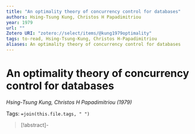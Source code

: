 ```yaml
---
title: "An optimality theory of concurrency control for databases"
authors: Hsing-Tsung Kung, Christos H Papadimitriou
year: 1979
url: ""
Zotero URI: "zotero://select/items/@kung1979optimality"
tags: to-read, Hsing-Tsung-Kung, Christos H-Papadimitriou
aliases: An optimality theory of concurrency control for databases
---
```


# An optimality theory of concurrency control for databases  
_Hsing-Tsung Kung, Christos H Papadimitriou (1979)_

Tags: `=join(this.file.tags, " ")`

> [!abstract]-
> 


